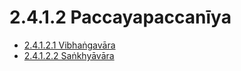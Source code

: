 # 2.4.1.2 Paccayapaccanīya

* [2.4.1.2.1 Vibhaṅgavāra](2.4.1.2/2.4.1.2.1.md)
* [2.4.1.2.2 Saṅkhyāvāra](2.4.1.2/2.4.1.2.2.md)
